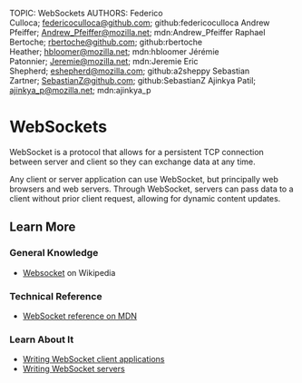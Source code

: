 TOPIC: WebSockets
AUTHORS: Federico Culloca; federicoculloca@github.com; github:federicoculloca
         Andrew Pfeiffer; Andrew_Pfeiffer@mozilla.net; mdn:Andrew_Pfeiffer
         Raphael Bertoche; rbertoche@github.com; github:rbertoche
         Heather; hbloomer@mozilla.net; mdn:hbloomer
         Jérémie Patonnier; Jeremie@mozilla.net; mdn:Jeremie
         Eric Shepherd; eshepherd@mozilla.com; github:a2sheppy
         Sebastian Zartner; SebastianZ@github.com; github:SebastianZ
         Ajinkya Patil; ajinkya_p@mozilla.net; mdn:ajinkya_p

# WebSockets

WebSocket is a protocol that allows for a persistent TCP connection between server and client so
they can exchange data at any time.

Any client or server application can use WebSocket, but principally web browsers and web servers.
Through WebSocket, servers can pass data to a client without prior client request,
allowing for dynamic content updates.

## Learn More

### General Knowledge

- [Websocket](https://en.wikipedia.org/wiki/Websocket) on Wikipedia

### Technical Reference

- [WebSocket reference on MDN](https://wiki.developer.mozilla.org/en-US/docs/Web/API/WebSocket)

### Learn About It

- [Writing WebSocket client applications](https://wiki.developer.mozilla.org/en-US/docs/WebSockets/Writing_WebSocket_client_applications)
- [Writing WebSocket servers](https://wiki.developer.mozilla.org/en-US/docs/WebSockets/Writing_WebSocket_servers)

